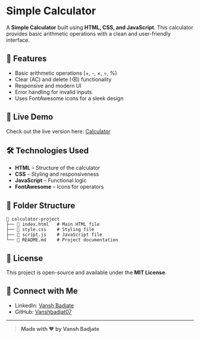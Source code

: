 # Simple Calculator

A **Simple Calculator** built using **HTML, CSS, and JavaScript**. This calculator provides basic arithmetic operations with a clean and user-friendly interface.

## 📌 Features

- Basic arithmetic operations (+, -, ×, ÷, %)
- Clear (AC) and delete (⌫) functionality
- Responsive and modern UI
- Error handling for invalid inputs
- Uses FontAwesome icons for a sleek design

## 🚀 Live Demo

Check out the live version here: [Calculator](https://vansh-calculator.netlify.app/)


## 🛠️ Technologies Used

- **HTML** – Structure of the calculator
- **CSS** – Styling and responsiveness
- **JavaScript** – Functional logic
- **FontAwesome** – Icons for operators

## 📂 Folder Structure

```
📁 calculator-project
├── 📄 index.html   # Main HTML file
├── 📄 style.css    # Styling file
├── 📄 script.js    # JavaScript file
└── 📄 README.md    # Project documentation
```


## 📜 License

This project is open-source and available under the **MIT License**.

## 🙌 Connect with Me

- LinkedIn: [Vansh Badjate](https://www.linkedin.com/in/vansh-badjate1008/)
- GitHub: [Vanshbadjat07](https://github.com/vanshbadjate07)

---

> **Made with ❤️ by Vansh Badjate**
